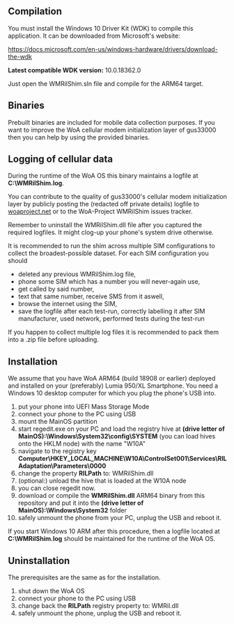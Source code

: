 ## Compilation

You must install the Windows 10 Driver Kit (WDK) to compile this application. It can be downloaded from Microsoft's website:

https://docs.microsoft.com/en-us/windows-hardware/drivers/download-the-wdk

**Latest compatible WDK version:** 10.0.18362.0

Just open the WMRilShim.sln file and compile for the ARM64 target.

## Binaries

Prebuilt binaries are included for mobile data collection purposes. If you want to improve the WoA cellular modem initialization layer of gus33000 then you can help by using the provided binaries.

## Logging of cellular data

During the runtime of the WoA OS this binary maintains a logfile at **C:\WMRilShim.log**.

You can contribute to the quality of gus33000's cellular modem initialization layer by publicly posting the (redacted off private details) logfile to [woaproject.net](https://www.woaproject.net/viewforum.php?f=17) or to the WoA-Project WMRilShim issues tracker.

Remember to uninstall the WMRilShim.dll file after you captured the required logfiles. It might clog-up your phone's system drive otherwise.

It is recommended to run the shim across multiple SIM configurations to collect the broadest-possible dataset. For each SIM configuration you should
* deleted any previous WMRilShim.log file,
* phone some SIM which has a number you will never-again use,
* get called by said number,
* text that same number, receive SMS from it aswell,
* browse the internet using the SIM,
* save the logfile after each test-run, correctly labelling it after SIM manufacturer, used network, performed tests during the test-run

If you happen to collect multiple log files it is recommended to pack them into a .zip file before uploading.

## Installation

We assume that you have WoA ARM64 (build 18908 or earlier) deployed and installed on your (preferably) Lumia 950/XL Smartphone. You need a Windows 10 desktop computer for which you plug the phone's USB into.

1) put your phone into UEFI Mass Storage Mode
2) connect your phone to the PC using USB
3) mount the MainOS partition
4) start regedit.exe on your PC and load the registry hive at **(drive letter of MainOS):\Windows\System32\config\SYSTEM** (you can load hives onto the HKLM node) with the name "W10A"
5) navigate to the registry key **Computer\HKEY_LOCAL_MACHINE\W10A\ControlSet001\Services\RILAdaptation\Parameters\0000**
6) change the property **RILPath** to: WMRilShim.dll
7) (optional:) unload the hive that is loaded at the W10A node
8) you can close regedit now.
9) download or compile the **WMRilShim.dll** ARM64 binary from this repository and put it into the **(drive letter of MainOS):\Windows\System32** folder
10) safely unmount the phone from your PC, unplug the USB and reboot it.

If you start Windows 10 ARM after this procedure, then a logfile located at **C:\WMRilShim.log** should be maintained for the runtime of the WoA OS.

## Uninstallation

The prerequisites are the same as for the installation.

1) shut down the WoA OS
2) connect your phone to the PC using USB
3) change back the **RILPath** registry property to: WMRil.dll
4) safely unmount the phone, unplug the USB and reboot it.